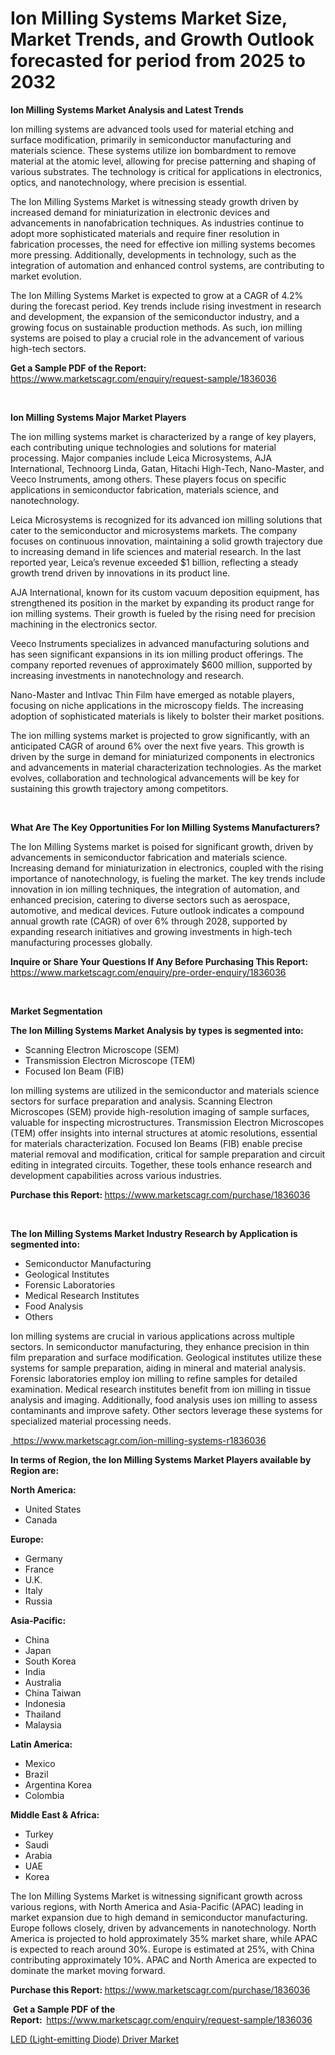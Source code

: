 <p><h1>Ion Milling Systems Market Size, Market Trends, and Growth Outlook forecasted for period from 2025 to 2032</h1></p><p><strong>Ion Milling Systems Market Analysis and Latest Trends</strong></p>
<p><p>Ion milling systems are advanced tools used for material etching and surface modification, primarily in semiconductor manufacturing and materials science. These systems utilize ion bombardment to remove material at the atomic level, allowing for precise patterning and shaping of various substrates. The technology is critical for applications in electronics, optics, and nanotechnology, where precision is essential.</p><p>The Ion Milling Systems Market is witnessing steady growth driven by increased demand for miniaturization in electronic devices and advancements in nanofabrication techniques. As industries continue to adopt more sophisticated materials and require finer resolution in fabrication processes, the need for effective ion milling systems becomes more pressing. Additionally, developments in technology, such as the integration of automation and enhanced control systems, are contributing to market evolution.</p><p>The Ion Milling Systems Market is expected to grow at a CAGR of 4.2% during the forecast period. Key trends include rising investment in research and development, the expansion of the semiconductor industry, and a growing focus on sustainable production methods. As such, ion milling systems are poised to play a crucial role in the advancement of various high-tech sectors.</p></p>
<p><strong>Get a Sample PDF of the Report:&nbsp;</strong> <a href="https://www.marketscagr.com/enquiry/request-sample/1836036?utm_campaign=3095&utm_medium=2&utm_source=Github&utm_content=ia&utm_term=26032025&utm_id=ion-milling-systems">https://www.marketscagr.com/enquiry/request-sample/1836036</a></p>
<p>&nbsp;</p>
<p><strong>Ion Milling Systems Major Market Players</strong></p>
<p><p>The ion milling systems market is characterized by a range of key players, each contributing unique technologies and solutions for material processing. Major companies include Leica Microsystems, AJA International, Technoorg Linda, Gatan, Hitachi High-Tech, Nano-Master, and Veeco Instruments, among others. These players focus on specific applications in semiconductor fabrication, materials science, and nanotechnology.</p><p>Leica Microsystems is recognized for its advanced ion milling solutions that cater to the semiconductor and microsystems markets. The company focuses on continuous innovation, maintaining a solid growth trajectory due to increasing demand in life sciences and material research. In the last reported year, Leica’s revenue exceeded $1 billion, reflecting a steady growth trend driven by innovations in its product line.</p><p>AJA International, known for its custom vacuum deposition equipment, has strengthened its position in the market by expanding its product range for ion milling systems. Their growth is fueled by the rising need for precision machining in the electronics sector.</p><p>Veeco Instruments specializes in advanced manufacturing solutions and has seen significant expansions in its ion milling product offerings. The company reported revenues of approximately $600 million, supported by increasing investments in nanotechnology and research.</p><p>Nano-Master and Intlvac Thin Film have emerged as notable players, focusing on niche applications in the microscopy fields. The increasing adoption of sophisticated materials is likely to bolster their market positions.</p><p>The ion milling systems market is projected to grow significantly, with an anticipated CAGR of around 6% over the next five years. This growth is driven by the surge in demand for miniaturized components in electronics and advancements in material characterization technologies. As the market evolves, collaboration and technological advancements will be key for sustaining this growth trajectory among competitors.</p></p>
<p>&nbsp;</p>
<p><strong>What Are The Key Opportunities For Ion Milling Systems Manufacturers?</strong></p>
<p><p>The Ion Milling Systems market is poised for significant growth, driven by advancements in semiconductor fabrication and materials science. Increasing demand for miniaturization in electronics, coupled with the rising importance of nanotechnology, is fueling the market. The key trends include innovation in ion milling techniques, the integration of automation, and enhanced precision, catering to diverse sectors such as aerospace, automotive, and medical devices. Future outlook indicates a compound annual growth rate (CAGR) of over 6% through 2028, supported by expanding research initiatives and growing investments in high-tech manufacturing processes globally.</p></p>
<p><strong>Inquire or Share Your Questions If Any Before Purchasing This Report:</strong> <a href="https://www.marketscagr.com/enquiry/pre-order-enquiry/1836036?utm_campaign=3095&utm_medium=2&utm_source=Github&utm_content=ia&utm_term=26032025&utm_id=ion-milling-systems">https://www.marketscagr.com/enquiry/pre-order-enquiry/1836036</a></p>
<p>&nbsp;</p>
<p><strong>Market Segmentation</strong></p>
<p><strong>The Ion Milling Systems Market Analysis by types is segmented into:</strong></p>
<p><ul><li>Scanning Electron Microscope (SEM)</li><li>Transmission Electron Microscope (TEM)</li><li>Focused Ion Beam (FIB)</li></ul></p>
<p><p>Ion milling systems are utilized in the semiconductor and materials science sectors for surface preparation and analysis. Scanning Electron Microscopes (SEM) provide high-resolution imaging of sample surfaces, valuable for inspecting microstructures. Transmission Electron Microscopes (TEM) offer insights into internal structures at atomic resolutions, essential for materials characterization. Focused Ion Beams (FIB) enable precise material removal and modification, critical for sample preparation and circuit editing in integrated circuits. Together, these tools enhance research and development capabilities across various industries.</p></p>
<p><strong>Purchase this Report:&nbsp;</strong><a href="https://www.marketscagr.com/purchase/1836036?utm_campaign=3095&utm_medium=2&utm_source=Github&utm_content=ia&utm_term=26032025&utm_id=ion-milling-systems">https://www.marketscagr.com/purchase/1836036</a></p>
<p>&nbsp;</p>
<p><strong>The Ion Milling Systems Market Industry Research by Application is segmented into:</strong></p>
<p><ul><li>Semiconductor Manufacturing</li><li>Geological Institutes</li><li>Forensic Laboratories</li><li>Medical Research Institutes</li><li>Food Analysis</li><li>Others</li></ul></p>
<p><p>Ion milling systems are crucial in various applications across multiple sectors. In semiconductor manufacturing, they enhance precision in thin film preparation and surface modification. Geological institutes utilize these systems for sample preparation, aiding in mineral and material analysis. Forensic laboratories employ ion milling to refine samples for detailed examination. Medical research institutes benefit from ion milling in tissue analysis and imaging. Additionally, food analysis uses ion milling to assess contaminants and improve safety. Other sectors leverage these systems for specialized material processing needs.</p></p>
<p><a href="https://www.marketscagr.com/ion-milling-systems-r1836036?utm_campaign=3095&utm_medium=2&utm_source=Github&utm_content=ia&utm_term=26032025&utm_id=ion-milling-systems">&nbsp;https://www.marketscagr.com/ion-milling-systems-r1836036</a></p>
<p><strong>In terms of Region, the Ion Milling Systems Market Players available by Region are:</strong></p>
<p>
    <p> <strong> North America: </strong>
        <ul>
            <li>United States</li>
            <li>Canada</li>
        </ul>
        </p> 
    <p> <strong> Europe: </strong>
        <ul>
            <li>Germany</li>
            <li>France</li>
            <li>U.K.</li>
            <li>Italy</li>
            <li>Russia</li>
        </ul>
        </p> 
    <p> <strong> Asia-Pacific: </strong>
        <ul>
            <li>China</li>
            <li>Japan</li>
            <li>South Korea</li>
            <li>India</li>
            <li>Australia</li>
            <li>China Taiwan</li>
            <li>Indonesia</li>
            <li>Thailand</li>
            <li>Malaysia</li>
        </ul>
        </p> 
    <p> <strong> Latin America: </strong>
        <ul>
            <li>Mexico</li>
            <li>Brazil</li>
            <li>Argentina Korea</li>
            <li>Colombia</li>
        </ul>
        </p> 
    <p> <strong> Middle East & Africa: </strong>
        <ul>
            <li>Turkey</li>
            <li>Saudi</li>
            <li>Arabia</li>
            <li>UAE</li>
            <li>Korea</li>
        </ul>
    </p>
    </p>
<p><p>The Ion Milling Systems Market is witnessing significant growth across various regions, with North America and Asia-Pacific (APAC) leading in market expansion due to high demand in semiconductor manufacturing. Europe follows closely, driven by advancements in nanotechnology. North America is projected to hold approximately 35% market share, while APAC is expected to reach around 30%. Europe is estimated at 25%, with China contributing approximately 10%. APAC and North America are expected to dominate the market moving forward.</p></p>
<p><strong>Purchase this Report: </strong><a href="https://www.marketscagr.com/purchase/1836036?utm_campaign=3095&utm_medium=2&utm_source=Github&utm_content=ia&utm_term=26032025&utm_id=ion-milling-systems">https://www.marketscagr.com/purchase/1836036</a></p>
<p>&nbsp;<strong>Get a Sample PDF of the Report:&nbsp;&nbsp;</strong><a href="https://www.marketscagr.com/enquiry/request-sample/1836036?utm_campaign=3095&utm_medium=2&utm_source=Github&utm_content=ia&utm_term=26032025&utm_id=ion-milling-systems">https://www.marketscagr.com/enquiry/request-sample/1836036</a></p>
<p><strong></strong></p>
<p><p><a href="https://github.com/omemaeuseda/Market-Research-Report-List-1/blob/main/led-light-emitting-diode-driver-market.md?utm_campaign=3095&utm_medium=2&utm_source=Github&utm_content=ia&utm_term=26032025&utm_id=ion-milling-systems">LED (Light-emitting Diode) Driver Market</a></p></p>